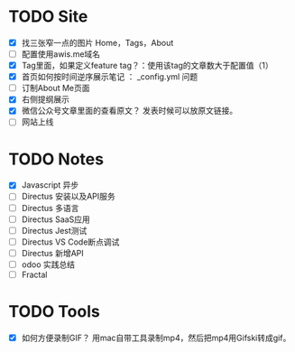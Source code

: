 # TODO Site

- [x] 找三张窄一点的图片 Home，Tags，About
- [ ] 配置使用awis.me域名
- [x] Tag里面，如果定义feature tag？：使用该tag的文章数大于配置值（1）
- [x] 首页如何按时间逆序展示笔记 ：  _config.yml 问题
- [ ] 订制About Me页面
- [x] 右侧提纲展示 
- [x] 微信公众号文章里面的查看原文？ 发表时候可以放原文链接。
- [ ] 网站上线

# TODO Notes

- [x] Javascript 异步
- [ ] Directus 安装以及API服务
- [ ] Directus 多语言
- [ ] Directus SaaS应用
- [ ] Directus Jest测试
- [ ] Directus VS Code断点调试
- [ ] Directus 新增API
- [ ] odoo 实践总结
- [ ] Fractal

# TODO Tools

- [x] 如何方便录制GIF？
用mac自带工具录制mp4，然后把mp4用Gifski转成gif。


